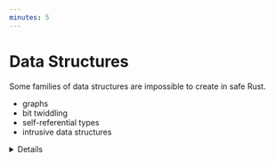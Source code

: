 ```yaml
---
minutes: 5
---
```


# Data Structures

Some families of data structures are impossible to create in safe Rust.

- graphs
- bit twiddling
- self-referential types
- intrusive data structures

<details>

Graphs: General-purpose graphs cannot be created as they may need to represent
cycles. Cycles are impossible for the type system to reason about.

Bit twiddling: Overloading bits with multiple meanings. Examples include using
the NaN bits in `f64` for some other purpose or the higher-order bits of
pointers on `x86_64` platforms. This is somewhat common when writing language
interpreters to keep representations within the word size the target platform.

Self-referential types are too hard for the borrow checker to verify. (note to
self: citation needed)

</details>
